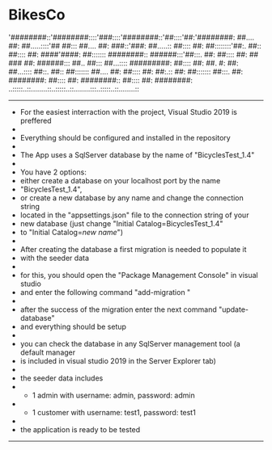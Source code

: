 # BikesCo

'########::'########::::'###::::'########::'##::::'##:'########:
 ##.... ##: ##.....::::'## ##::: ##.... ##: ###::'###: ##.....::
 ##:::: ##: ##::::::::'##:. ##:: ##:::: ##: ####'####: ##:::::::
 ########:: ######:::'##:::. ##: ##:::: ##: ## ### ##: ######:::
 ##.. ##::: ##...:::: #########: ##:::: ##: ##. #: ##: ##...::::
 ##::. ##:: ##::::::: ##.... ##: ##:::: ##: ##:.:: ##: ##:::::::
 ##:::. ##: ########: ##:::: ##: ########:: ##:::: ##: ########:
..:::::..::........::..:::::..::........:::..:::::..::........::


*********************************************************************************
*  For the easiest interraction with the project, Visual Studio 2019 is preffered
*
*  Everything should be configured and installed in the repository
*
*  The App uses a SqlServer database by the name of "BicyclesTest_1.4"
*
*  You have 2 options:
*  either create a database on your localhost port by the name 
*  "BicyclesTest_1.4", 
*  or create a new database by any name and change the connection string 
*  located in the "appsettings.json" file to the connection string of your 
*  new database (just change "Initial Catalog=BicyclesTest_1.4" 
*  to "Initial Catalog=*new name*")
*
*  After creating the database a first migration is needed to populate it
*  with the seeder data
*
*  for this, you should open the "Package Management Console" in visual studio
*  and enter the following command "add-migration <migration name ex: first>"
*  
*  after the success of the migration enter the next command "update-database"
*  and everything should be setup
*
*  you can check the database in any SqlServer management tool (a default manager
*  is included in visual studio 2019 in the Server Explorer tab)
*
*  the seeder data includes 
*  - 1 admin with username: admin, password: admin
*  - 1 customer with username: test1, password: test1
*
*  the application is ready to be tested
***********************************************************************************